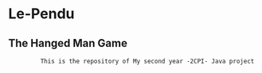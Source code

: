 # Le-Pendu
## The Hanged Man Game 

             This is the repository of My second year -2CPI- Java project
